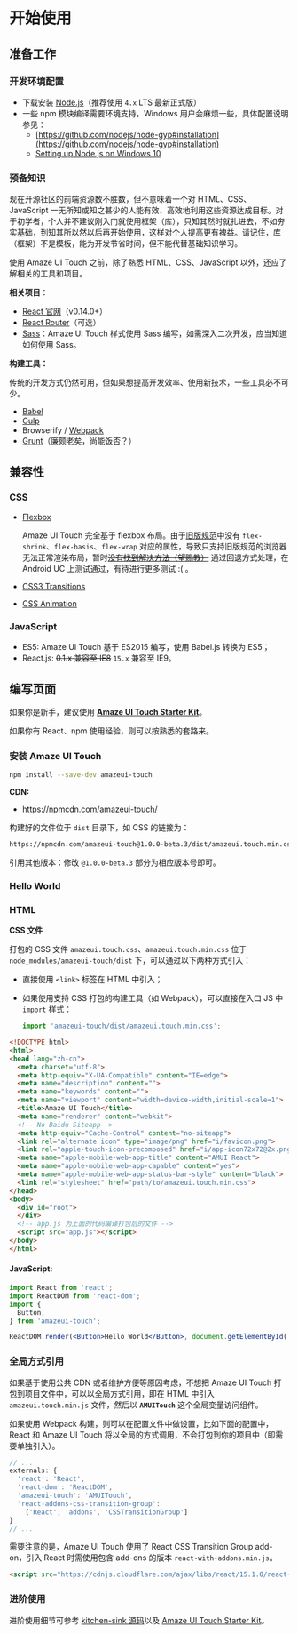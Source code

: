 # 开始使用

## 准备工作

### 开发环境配置

- 下载安装 [Node.js](https://nodejs.org/en/download/)（推荐使用 `4.x` LTS 最新正式版）
- 一些 npm 模块编译需要环境支持，Windows 用户会麻烦一些，具体配置说明参见：
  - [https://github.com/nodejs/node-gyp#installation](https://github.com/nodejs/node-gyp#installation)
  - [Setting up Node.js on Windows 10](https://blog.risingstack.com/node-js-windows-10-tutorial/)

### 预备知识

现在开源社区的前端资源数不胜数，但不意味着一个对 HTML、CSS、JavaScript 一无所知或知之甚少的人能有效、高效地利用这些资源达成目标。对于初学者，个人并不建议刚入门就使用框架（库），只知其然时就扎进去，不如夯实基础，到知其所以然以后再开始使用，这样对个人提高更有裨益。请记住，库（框架）不是模板，能为开发节省时间，但不能代替基础知识学习。

使用 Amaze UI Touch 之前，除了熟悉 HTML、CSS、JavaScript 以外，还应了解相关的工具和项目。

**相关项目**：

- [React 官网](http://facebook.github.io/react/)（v0.14.0+）
- [React Router](https://github.com/rackt/react-router/)（可选）
- [Sass](http://sass-lang.com/)：Amaze UI Touch 样式使用 Sass 编写，如需深入二次开发，应当知道如何使用 Sass。

**构建工具：**

传统的开发方式仍然可用，但如果想提高开发效率、使用新技术，一些工具必不可少。

- [Babel](https://babeljs.io/)
- [Gulp](https://github.com/gulpjs/gulp/blob/master/docs/getting-started.md)
- Browserify / [Webpack](http://webpack.github.io/)
- [Grunt](http://gruntjs.com/)（廉颇老矣，尚能饭否？）

## 兼容性

### CSS

- [Flexbox](http://caniuse.com/#feat=flexbox)

  Amaze UI Touch 完全基于 flexbox 布局。由于[旧版规范](http://www.w3.org/TR/2009/WD-css3-flexbox-20090723/)中没有 `flex-shrink`、`flex-basis`、`flex-wrap` 对应的属性，导致只支持旧版规范的浏览器无法正常渲染布局，暂时[~~没有找到解决方法（望赐教）~~](https://github.com/amazeui/amazeui-touch/issues/12) 通过回退方式处理，在 Android UC 上测试通过，有待进行更多测试 :( 。
- [CSS3 Transitions](http://caniuse.com/#feat=css-transitions)
- [CSS Animation](http://caniuse.com/#feat=css-animation)

### JavaScript

- ES5: Amaze UI Touch 基于 ES2015 编写，使用 Babel.js 转换为 ES5；
- React.js: ~~0.1.x 兼容至 IE8~~ `15.x` 兼容至 IE9。

## 编写页面

如果你是新手，建议使用 [**Amaze UI Touch Starter Kit**](https://github.com/amazeui/amt-starter-kit)。

如果你有 React、npm 使用经验，则可以按熟悉的套路来。

### 安装 Amaze UI Touch

```bash
npm install --save-dev amazeui-touch
```

**CDN:**

- https://npmcdn.com/amazeui-touch/

构建好的文件位于 `dist` 目录下，如 CSS 的链接为：

```bash
https://npmcdn.com/amazeui-touch@1.0.0-beta.3/dist/amazeui.touch.min.css
```

引用其他版本：修改 `@1.0.0-beta.3` 部分为相应版本号即可。

### Hello World

### HTML

**CSS 文件**

打包的 CSS 文件 `amazeui.touch.css`、`amazeui.touch.min.css` 位于 `node_modules/amazeui-touch/dist` 下，可以通过以下两种方式引入：

- 直接使用 `<link>` 标签在 HTML 中引入；
- 如果使用支持 CSS 打包的构建工具（如 Webpack），可以直接在入口 JS 中 `import` 样式：

  ```javascript
  import 'amazeui-touch/dist/amazeui.touch.min.css';
  ```

```html
<!DOCTYPE html>
<html>
<head lang="zh-cn">
  <meta charset="utf-8">
  <meta http-equiv="X-UA-Compatible" content="IE=edge">
  <meta name="description" content="">
  <meta name="keywords" content="">
  <meta name="viewport" content="width=device-width,initial-scale=1">
  <title>Amaze UI Touch</title>
  <meta name="renderer" content="webkit">
  <!-- No Baidu Siteapp-->
  <meta http-equiv="Cache-Control" content="no-siteapp">
  <link rel="alternate icon" type="image/png" href="i/favicon.png">
  <link rel="apple-touch-icon-precomposed" href="i/app-icon72x72@2x.png">
  <meta name="apple-mobile-web-app-title" content="AMUI React">
  <meta name="apple-mobile-web-app-capable" content="yes">
  <meta name="apple-mobile-web-app-status-bar-style" content="black">
  <link rel="stylesheet" href="path/to/amazeui.touch.min.css">
</head>
<body>
  <div id="root">
  </div>
  <!-- app.js 为上面的代码编译打包后的文件 -->
  <script src="app.js"></script>
</body>
</html>
```

#### JavaScript:

```jsx
import React from 'react';
import ReactDOM from 'react-dom';
import {
  Button,
} from 'amazeui-touch';

ReactDOM.render(<Button>Hello World</Button>, document.getElementById('root'));
```


### 全局方式引用

如果基于使用公共 CDN 或者维护方便等原因考虑，不想把 Amaze UI Touch 打包到项目文件中，可以以全局方式引用，即在 HTML 中引入 `amazeui.touch.min.js` 文件，然后以 **`AMUITouch`** 这个全局变量访问组件。

如果使用 Webpack 构建，则可以在配置文件中做设置，比如下面的配置中，React 和 Amaze UI Touch 将以全局的方式调用，不会打包到你的项目中（即需要单独引入）。

```javascript
// ...
externals: {
  'react': 'React',
  'react-dom': 'ReactDOM',
  'amazeui-touch': 'AMUITouch',
  'react-addons-css-transition-group':
    ['React', 'addons', 'CSSTransitionGroup']
}
// ...
```

需要注意的是，Amaze UI Touch 使用了 React CSS Transition Group add-on，引入 React 时需使用包含 add-ons 的版本 `react-with-addons.min.js`。

```html
<script src="https://cdnjs.cloudflare.com/ajax/libs/react/15.1.0/react-with-addons.min.js"></script>
```

### 进阶使用

进阶使用细节可参考 [kitchen-sink 源码](https://github.com/amazeui/amazeui-touch/tree/master/kitchen-sink)以及 [Amaze UI Touch Starter Kit](https://github.com/amazeui/amt-starter-kit)。

[debug]: http://www.zhihu.com/question/37361845
